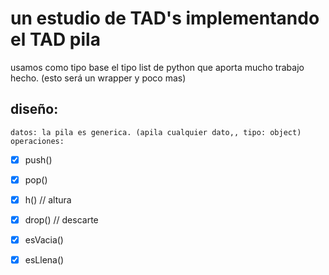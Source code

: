 # un estudio de TAD's implementando el TAD pila


usamos como tipo base el tipo list de python
que aporta mucho trabajo hecho.
(esto será un wrapper y poco mas)

## diseño:

    datos: la pila es generica. (apila cualquier dato,, tipo: object)
    operaciones:

- [x] push()
- [x] pop()
- [x] h()    // altura 
- [x] drop() // descarte 
- [x] esVacia()
- [x] esLlena()

